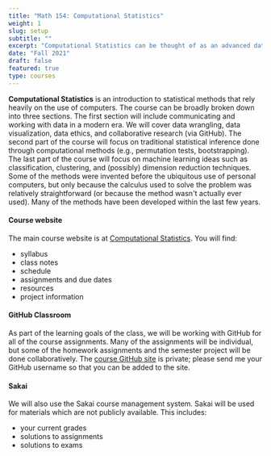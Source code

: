 ```yaml
---
title: "Math 154: Computational Statistics"
weight: 1
slug: setup
subtitle: ""
excerpt: "Computational Statistics can be thought of as an advanced data science course.  We will work with many different types of data to become fluent in wrangling, visualizing, modeling, predicting, and most importantly communicating results."
date: "Fall 2021"
draft: false
featured: true
type: courses
---
```



**Computational Statistics** is an introduction to statistical methods that rely heavily on the use of computers.
The course can be broadly broken down into three sections.
The first section will include communicating and working with data in a modern era.
We will cover data wrangling, data visualization, data ethics, and collaborative research (via GitHub).
The second part of the course will focus on traditional statistical inference done through computational methods (e.g., permutation tests, bootstrapping).
The last part of the course will focus on machine learning ideas such as classification, clustering, and (possibly) dimension reduction techniques.
Some of the methods were invented before the ubiquitous use of personal computers, but only because the calculus used to solve the problem was relatively straightforward (or because the method wasn't actually ever used). 
Many of the methods have been developed within the last few years.


#### Course website

The main course website is at [Computational Statistics](https://m154-comp-stats.netlify.app/).  You will find:

* syllabus
* class notes
* schedule
* assignments and due dates
* resources
* project information

#### GitHub Classroom

As part of the learning goals of the class, we will be working with GitHub for all of the course assignments. Many of the assignments will be individual, but some of the homework assignments and the semester project will be done collaboratively.  The [course GitHub site]() is private; please send me your GitHub username so that you can be added to the site.

#### Sakai

We will also use the Sakai course management system.  Sakai will be used for materials which are not publicly available.  This includes:

* your current grades
* solutions to assignments
* solutions to exams


